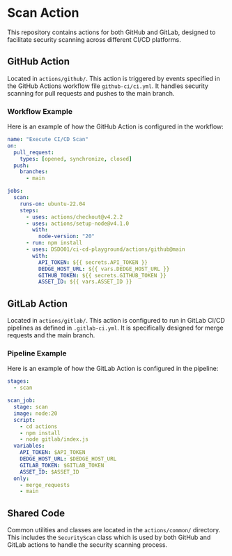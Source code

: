# Scan Action

This repository contains actions for both GitHub and GitLab, designed to facilitate security scanning across different CI/CD platforms.

## GitHub Action

Located in `actions/github/`. This action is triggered by events specified in the GitHub Actions workflow file `github-ci/ci.yml`. It handles security scanning for pull requests and pushes to the main branch.

### Workflow Example

Here is an example of how the GitHub Action is configured in the workflow:

```yaml
name: "Execute CI/CD Scan"
on:
  pull_request:
    types: [opened, synchronize, closed]
  push:
    branches:
      - main

jobs:
  scan:
    runs-on: ubuntu-22.04
    steps:
      - uses: actions/checkout@v4.2.2
      - uses: actions/setup-node@v4.1.0
        with:
          node-version: "20"
      - run: npm install
      - uses: DSDO01/ci-cd-playground/actions/github@main
        with:
          API_TOKEN: ${{ secrets.API_TOKEN }}
          DEDGE_HOST_URL: ${{ vars.DEDGE_HOST_URL }}
          GITHUB_TOKEN: ${{ secrets.GITHUB_TOKEN }}
          ASSET_ID: ${{ vars.ASSET_ID }}
```

## GitLab Action

Located in `actions/gitlab/`. This action is configured to run in GitLab CI/CD pipelines as defined in `.gitlab-ci.yml`. It is specifically designed for merge requests and the main branch.

### Pipeline Example

Here is an example of how the GitLab Action is configured in the pipeline:

```yaml
stages:
  - scan

scan_job:
  stage: scan
  image: node:20
  script:
    - cd actions
    - npm install
    - node gitlab/index.js
  variables:
    API_TOKEN: $API_TOKEN
    DEDGE_HOST_URL: $DEDGE_HOST_URL
    GITLAB_TOKEN: $GITLAB_TOKEN
    ASSET_ID: $ASSET_ID
  only:
    - merge_requests
    - main
```

## Shared Code

Common utilities and classes are located in the `actions/common/` directory. This includes the `SecurityScan` class which is used by both GitHub and GitLab actions to handle the security scanning process.
